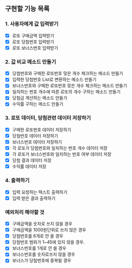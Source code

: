 ## 구현할 기능 목록

### 1. 사용자에게 값 입력받기

- [x] 로또 구매금액 입력받기
- [x] 로또 당첨번호 입력받기
- [x] 로또 보너스번호 입력받기

### 2. 값 비교 메소드 만들기

- [x] 당첨번호와 구매한 로또번호 맞은 개수 체크하는 메소드 만들기
- [x] 입력한 당첨번호 List로 변환하는 메소드 만들기
- [x] 보너스번호와 구매한 로또번호 맞은 개수 체크하는 메소드 만들기
- [x] 일치하는 번호 개수에 따른 로또의 개수 구하는 메소드 만들기
- [x] 당첨금 계산하는 메소드 만들기
- [x] 수익률 구하는 메소드 만들기

### 3. 로또 데이터, 당첨관련 데이터 저장하기

- [x] 구매한 로또번호 데이터 저장하기
- [x] 당첨번호 데이터 저장하기
- [x] 보너스번호 데이터 저장하기
- [x] 각 로또가 당첨번호와 일치하는 번호 개수 데이터 저장
- [x] 각 로또가 보너스번호와 일치하는 번호 여부 데이터 저장
- [x] 당첨 결과 데이터 저장
- [x] 수익률 데이터 저장

### 4. 출력하기

- [x] 입력 요청하는 텍스트 출력하기
- [x] 입력 받은 결과 출력하기

### 예외처리 해야할 것

- [x] 구매금액을 숫자로 쓰지 않을 경우
- [x] 구매금액을 1000원단위로 쓰지 않은 경우
- [x] 당첨번호를 6개로 안 쓸 경우
- [x] 당첨번호 범위가 1~45에 있지 않을 경우.
- [x] 보너스번호를 1개로 안 쓸 경우
- [x] 보너스번호를 숫자로쓰지 않을 경우
- [x] 보너스가 당첨번호에 중복될 경우
